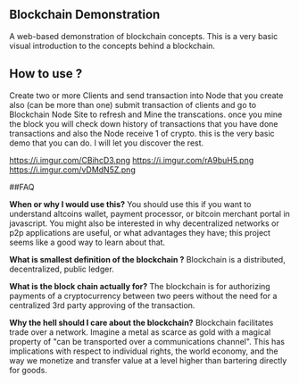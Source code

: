 
## Blockchain Demonstration
A web-based demonstration of blockchain concepts.
This is a very basic visual introduction to the concepts behind a blockchain.

## How to use ?
Create two or more Clients and send transaction into Node that you create also (can be more than one) submit transaction of clients and go to Blockchain Node Site to refresh and Mine the transcations. once you mine the block you will check down history of transactions that you have done transactions and also the Node receive 1 of crypto.
this is the very basic demo that you can do. I will let you discover the rest.


https://i.imgur.com/CBihcD3.png
https://i.imgur.com/rA9buH5.png
https://i.imgur.com/vDMdN5Z.png




##FAQ


<b>When or why I would use this?</b>
You should use this if you want to understand altcoins wallet, payment processor, or bitcoin merchant portal in javascript. You might also be interested in why decentralized networks or p2p applications are useful, or what advantages they have; this project seems like a good way to learn about that.

<b>What is smallest definition of the blockchain ?</b>
 Blockchain is a distributed, decentralized, public ledger.

<b>What is the block chain actually for?</b>
The blockchain is for authorizing payments of a cryptocurrency between two peers without the need for a centralized 3rd party approving of the transaction.

<b>Why the hell should I care about the blockchain?</b>
Blockchain facilitates trade over a network. Imagine a metal as scarce as gold with a magical property of "can be transported over a communications channel". This has implications with respect to individual rights, the world economy, and the way we monetize and transfer value at a level higher than bartering directly for goods.
